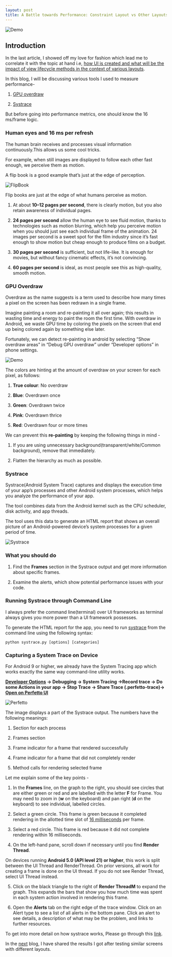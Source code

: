```yaml
---
layout: post
title: A Battle towards Performance: Constraint Layout vs Other Layouts(Part -2)
---
```

![Demo](/images/demo_page.png)

## Introduction

In the last article, I showed off my love for fashion which lead me to correlate it with the topic at hand i.e, [how UI is created and what will be the impact of view lifecycle methods in the context of various layouts](https://medium.com/@nik.arora8059/constraintlayout-vs-other-layouts-a-battle-towards-performance-part-1-14d8116e876e).

In this blog, I will be discussing various tools I used to measure performance-

1) [GPU overdraw](https://developer.android.com/topic/performance/rendering/inspect-gpu-rendering#debug_overdraw)

2) [Systrace](https://developer.android.com/topic/performance/tracing)

But before going into performance metrics, one should know the 16 ms/frame logic.

### Human eyes and 16 ms per refresh

The human brain receives and processes visual information continuously.This allows us some cool tricks.

For example, when still images are displayed to follow each other fast enough, we perceive them as motion.

A flip book is a good example that’s just at the edge of perception.

![FlipBook](/images/flip_book.gif)

Flip books are just at the edge of what humans perceive as motion.

1) At about <b>10–12 pages per second</b>, there is clearly motion, but you also retain awareness of individual pages.

2) <b>24 pages per second</b> allow the human eye to see fluid motion, thanks to technologies such as motion blurring, which help you perceive motion when you should just see each individual frame of the animation. 24 images per second is a sweet spot for the film industry since it’s fast enough to show motion but cheap enough to produce films on a budget.

3) <b>30 pages per second</b> is sufficient, but not life-like. It is enough for movies, but without fancy cinematic effects, it’s not convincing.

4) <b>60 pages per second</b> is ideal, as most people see this as high-quality, smooth motion.

### GPU Overdraw

Overdraw as the name suggests is a term used to describe how many times a pixel on the screen has been redrawn in a single frame.

Imagine painting a room and re-painting it all over again; this results in wasting time and energy to paint the room the first time.
With overdraw in Android, we waste GPU time by coloring the pixels on the screen that end up being colored again by something else later.

Fortunately, we can detect re-painting in android by selecting “Show overdraw areas” in “Debug GPU overdraw” under “Developer options” in phone settings.


![Demo](/images/demo_page.png)

The colors are hinting at the amount of overdraw on your screen for each pixel, as follows:

1) <b>True colour</b>: No overdraw

2) <b>Blue</b>: Overdrawn once

3) <b>Green</b>: Overdrawn twice

4) <b>Pink</b>: Overdrawn thrice

5) <b>Red</b>: Overdrawn four or more times

We can prevent this <b>re-painting</b> by keeping the following things in mind -

1) If you are using unnecessary background(transparent/white/Common background), remove that immediately.

2) Flatten the hierarchy as much as possible.

### Systrace

Systrace(Android System Trace) captures and displays the execution time of your app’s processes and other Android system processes, which helps you analyze the performance of your app.

The tool combines data from the Android kernel such as the CPU scheduler, disk activity, and app threads.

The tool uses this data to generate an HTML report that shows an overall picture of an Android-powered device’s system processes for a given period of time.


![Systrace](/images/systrace_output.png)

### What you should do

1) Find the <b>Frames</b> section in the Systrace output and get more information about specific frames.

2) Examine the alerts, which show potential performance issues with your code.

### Running Systrace through Command Line

I always prefer the command line(terminal) over UI frameworks as terminal always gives you more power than a UI framework possesses.

To generate the HTML report for the app, you need to run [systrace](https://developer.android.com/studio/profile/systrace/command-line) from the command line using the following syntax:

```
python systrace.py [options] [categories]
```

### Capturing a System Trace on Device

For Android 9 or higher, we already have the System Tracing app which works exactly the same way command-line utility works.

<b>[Developer Options](https://developer.android.com/studio/debug/dev-options#enable) -> Debugging -> System Tracing ->Record trace -> Do some Actions in your app -> Stop Trace -> Share Trace (.perfetto-trace)-> [Open on Perfetto UI](https://ui.perfetto.dev/#!/)</b>


![Perfetto](/images/perfetto_sample.png)

The image displays a part of the Systrace output. The numbers have the following meanings:

1) Section for each process

2) Frames section

3) Frame indicator for a frame that rendered successfully

4) Frame indicator for a frame that did not completely render

5) Method calls for rendering selected frame

Let me explain some of the key points -

1) In the <b>Frames</b> line, on the graph to the right, you should see circles that are either green or red and are labelled with the letter <b>F</b> for Frame. You may need to zoom in (<b>w</b> on the keyboard) and pan right (<b>d</b> on the keyboard) to see individual, labelled circles.

2) Select a green circle. This frame is green because it completed rendering in the allotted time slot of [16 milliseconds](https://medium.com/mindorks/android-app-performance-optimization-cdccb422e38e) per frame.

3) Select a red circle. This frame is red because it did not complete rendering within 16 milliseconds.

4) On the left-hand pane, scroll down if necessary until you find <b>Render Thread</b>.

On devices running <b>Android 5.0 (API level 21) or higher</b>, this work is split between the UI Thread and RenderThread. On prior versions, all work for creating a frame is done on the UI thread. If you do not see Render Thread, select UI Thread instead.

5) Click on the black triangle to the right of <b>Render ThreadM</b> to expand the graph. This expands the bars that show you how much time was spent in each system action involved in rendering this frame.

6) Open the <b>Alerts</b> tab on the right edge of the trace window. Click on an Alert type to see a list of all alerts in the bottom pane. Click an alert to see details, a description of what may be the problem, and links to further resources.

To get into more detail on how systrace works, Please go through this [link](https://developer.android.com/studio/profile/systrace.html).

In the [next](/_posts/2019-11-18-constraintlayout-vs-other-layouts-a-battle-towards-performance-part-3.md) blog, I have shared the results I got after testing similar screens with different layouts.








